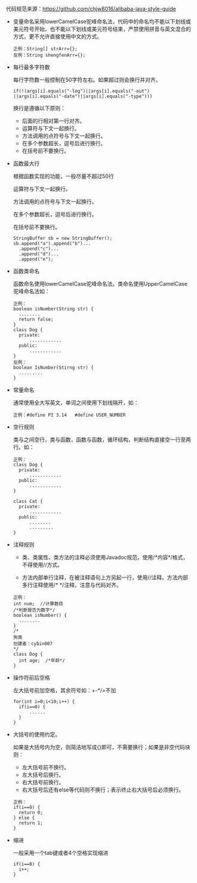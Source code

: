 ​	代码规范来源：https://github.com/chjw8016/alibaba-java-style-guide

- 变量命名采用lowerCamelCase驼峰命名法，代码中的命名均不能以下划线或美元符号开始，也不能以下划线或美元符号结束，严禁使用拼音与英文混合的方式，更不允许直接使用中文的方式。

  ```
  正例：String[] strArr={};
  反例：String shengfenArr={};
  ```

- 每行最多字符数

  每行字符数一般控制在50字符左右。如果超过则会换行并对齐。

  ```
  if(!(args[i].equals("-log")||args[i].equals("-out")
  ||args[i].equals("-date")||args[i].equals("-type"))) 
  ```

  换行是遵循以下原则：

  - 后面的行相对第一行对齐。
  - 运算符与下文一起换行。
  - 方法调用的点符号与下文一起换行。
  - 在多个参数超长，逗号后进行换行。
  - 在括号前不要换行。

- 函数最大行

  根据函数实现的功能，一般尽量不超过50行

  运算符与下文一起换行。

  方法调用的点符号与下文一起换行。

  在多个参数超长，逗号后进行换行。

  在括号前不要换行。

  ```
  StringBuffer sb = new StringBuffer();
  sb.append("a").append("b")...
  	.append("c")...
  	.append("d")...
  	.append("e");
  ```

- 函数类命名

  函数命名使用lowerCamelCase驼峰命名法。类命名使用UpperCamelCase驼峰命名法如：

  ```
  正例：
  boolean isNumber(String str) {
  	........
  	return false;
  }
  class Dog {
  	private:
  		............
  	public:
  		............
  }
  反例：
  boolean IsNumber(Stirng str) {
  	.........
  }
  ```

- 常量命名

  通常使用全大写英文，单词之间使用下划线隔开，如：

  ```
  正例：#define PI 3.14   #define USER_NUMBER
  ```

- 空行规则

  类与之间空行，类与函数，函数与函数，循环结构，判断结构直接空一行至两行。如：

  ```
  正例：
  class Dog {
  	private:
  		............
  	public:
  		............
  }
  
  class Cat {
  	private:
  		............
  	public:
  		........
  		.........
  }
  ```

- 注释规则

  - 类、类属性、类方法的注释必须使用Javadoc规范，使用/\*内容\*/格式，不得使用//方式。

  - 方法内部单行注释，在被注释语句上方另起一行，使用//注释。方法内部多行注释使用/* */注释，注意与代码对齐。

  ```
  正例：
  int num;  //计算数目
  /*判断是否为数字*/
  boolean isNumber() {
  	........
  }
  /*
  狗类
  创建者：cybin007
  */
  class Dog {
  	int age;  /*年龄*/
  }
  ```

- 操作符前后空格

  左大括号前加空格，其余符号如：+-*/=不加

  ```
  for(int i=0;i<10;i++) {
  	if(i==0) {
  		......
  	}
  }
  ```

- 大括号的使用约定。

  如果是大括号内为空，则简洁地写成{}即可，不需要换行；如果是非空代码块则：

  - 左大括号前不换行。
  - 左大括号后换行。
  - 右大括号前换行。
  - 右大括号后还有else等代码则不换行；表示终止右大括号后必须换行。

  ```
  正例：
  if(i==0) {
  	return 0;
  } else {
  	return 1;
  }
  ```

- 缩进

  一般采用一个tab键或者4个空格实现缩进

  ```
  if(i==0) {
  	i++;
  }
  
  ```